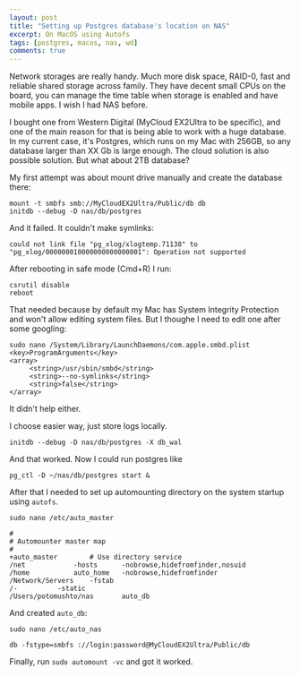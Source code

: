 ```yaml
---
layout: post
title: "Setting up Postgres database's location on NAS"
excerpt: On MacOS using Autofs
tags: [postgres, macos, nas, wd]
comments: true
---
```


Network storages are really handy. Much more disk space,
RAID-0, fast and reliable shared storage across family. They have decent small CPUs on the board, you can manage the time table when storage is enabled and have mobile apps. I wish I had NAS before.

I bought one from Western Digital (MyCloud EX2Ultra to be specific), and
one of the main reason for that is being able to work with a huge database.
In my current case, it's Postgres, which runs on my Mac with 256GB, so any database larger than XX Gb is large enough. The cloud solution is also possible solution. But what about 2TB database?

My first attempt was about mount drive manually and create the database there:
```
mount -t smbfs smb://MyCloudEX2Ultra/Public/db db
initdb --debug -D nas/db/postgres
```
And it failed. It couldn't make symlinks:
```
could not link file "pg_xlog/xlogtemp.71138" to "pg_xlog/000000010000000000000001": Operation not supported
```

After rebooting in safe mode (Cmd+R) I run:
```
csrutil disable
reboot
```

That needed because by default my Mac has System Integrity Protection and won't allow editing system files. But I thoughе I need to edit one after some googling:
```
sudo nano /System/Library/LaunchDaemons/com.apple.smbd.plist
<key>ProgramArguments</key>
<array>
     <string>/usr/sbin/smbd</string>
     <string>--no-symlinks</string>
     <string>false</string>
</array>
```

It didn't help either.

I choose easier way, just store logs locally.

```
initdb --debug -D nas/db/postgres -X db_wal
```

And that worked. Now I could run postgres like
```
pg_ctl -D ~/nas/db/postgres start &
```

After that I needed to set up automounting directory on the system startup using `autofs`.

```
sudo nano /etc/auto_master

#
# Automounter master map
#
+auto_master		# Use directory service
/net			-hosts		-nobrowse,hidefromfinder,nosuid
/home			auto_home	-nobrowse,hidefromfinder
/Network/Servers	-fstab
/-			-static
/Users/potomushto/nas		auto_db
```

And created `auto_db`:

```
sudo nano /etc/auto_nas

db -fstype=smbfs ://login:password@MyCloudEX2Ultra/Public/db
```

Finally, run `sudo automount -vc` and got it worked.
